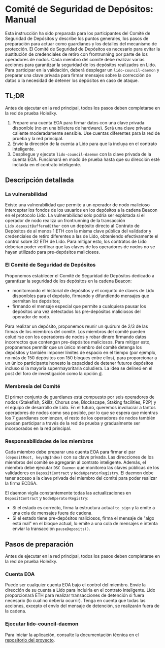 # Comité de Seguridad de Depósitos: Manual

Esta instrucción ha sido preparada para los participantes del Comité de Seguridad de Depósitos y describe los puntos generales, los pasos de preparación para actuar como guardianes y los detalles del mecanismo de protección. El Comité de Seguridad de Depósitos es necesario para evitar la sustitución de credenciales de retiro con frontrunning por parte de los operadores de nodos. Cada miembro del comité debe realizar varias acciones para garantizar la seguridad de los depósitos realizados en Lido. Para participar en la validación, deberá desplegar un `lido-council-daemon` y preparar una clave privada para firmar mensajes sobre la corrección de datos o la necesidad de detener los depósitos en caso de ataque.

## TL;DR

Antes de ejecutar en la red principal, todos los pasos deben completarse en la red de prueba Holešky.

1. Prepare una cuenta EOA para firmar datos con una clave privada disponible (no en una billetera de hardware). Será una clave privada caliente moderadamente sensible. Use cuentas diferentes para la red de prueba y la red principal.
2. Envíe la dirección de la cuenta a Lido para que la incluya en el contrato inteligente.
3. Despliegue y ejecute `lido-council-daemon` con la clave privada de la cuenta EOA. Funcionará en modo de prueba hasta que su dirección esté incluida en el contrato inteligente.

## Descripción detallada

### La vulnerabilidad

Existe una vulnerabilidad que permite a un operador de nodo malicioso interceptar los fondos de los usuarios en los depósitos a la cadena Beacon en el protocolo Lido. La vulnerabilidad solo podría ser explotada si el operador de nodo realiza un frontrunning de la transacción `Lido.depositBufferedEther` con un depósito directo al Contrato de Depósitos de al menos 1 ETH con la misma clave pública del validador y credenciales de retiro diferentes a las de Lido, obteniendo efectivamente el control sobre 32 ETH de Lido. Para mitigar esto, los contratos de Lido deberían poder verificar que las claves de los operadores de nodos no se hayan utilizado para pre-depósitos maliciosos.

### El Comité de Seguridad de Depósitos

Proponemos establecer el Comité de Seguridad de Depósitos dedicado a garantizar la seguridad de los depósitos en la cadena Beacon:

- monitoreando el historial de depósitos y el conjunto de claves de Lido disponibles para el depósito, firmando y difundiendo mensajes que permitan los depósitos;
- firmando el mensaje especial que permite a cualquiera pausar los depósitos una vez detectados los pre-depósitos maliciosos del operador de nodo.

Para realizar un depósito, proponemos reunir un quórum de 2/3 de las firmas de los miembros del comité. Los miembros del comité pueden coludirse con los operadores de nodos y robar dinero firmando datos incorrectos que contengan pre-depósitos maliciosos. Para mitigar esto, proponemos permitir que un único miembro del comité detenga los depósitos y también imponer límites de espacio en el tiempo (por ejemplo, no más de 150 depósitos con 150 bloques entre ellos), para proporcionar a un único participante honesto la capacidad de detener futuros depósitos incluso si la mayoría supermayoritaria coludiera. La idea se delineó en el post del foro de investigación como la opción [d](https://research.lido.fi/t/mitigations-for-deposit-front-running-vulnerability/1239#d-approving-deposit-contract-merkle-root-7).

### Membresía del Comité

El primer conjunto de guardianes está compuesto por seis operadores de nodos (Stakefish, Skillz, Chorus one, Blockscape, Staking facilities, P2P) y el equipo de desarrollo de Lido. En el futuro, queremos involucrar a tantos operadores de nodos como sea posible, por lo que se espera que mientras los 7 guardianes comienzan, el resto de los operadores de nodos también puedan participar a través de la red de prueba y gradualmente ser incorporados en la red principal.

### Responsabilidades de los miembros

Cada miembro debe preparar una cuenta EOA para firmar el par `(depositRoot, keysOpIndex)` con su clave privada. Las direcciones de los miembros del comité se agregarán al contrato inteligente. Además, el miembro debe ejecutar `DSC Daemon` que monitorea las claves públicas de los validadores en `DepositContract` y `NodeOperatorRegistry`. El daemon debe tener acceso a la clave privada del miembro del comité para poder realizar la firma ECDSA.

El daemon vigila constantemente todas las actualizaciones en `DepositContract` y `NodeOperatorRegistry`:

- Si el estado es correcto, firma la estructura actual `to_sign` y la emite a una cola de mensajes fuera de cadena.
- Si el estado tiene pre-depósitos maliciosos, firma el mensaje de "algo está mal" en el bloque actual, lo emite a una cola de mensajes e intenta enviar la transacción `pauseDeposits()`.

## Pasos de preparación

Antes de ejecutar en la red principal, todos los pasos deben completarse en la red de prueba Holešky.

### Cuenta EOA

Puede ser cualquier cuenta EOA bajo el control del miembro. Envíe la dirección de su cuenta a Lido para incluirla en el contrato inteligente. Lido proporcionará ETH para realizar transacciones de detención si fuera necesario (lo cual no debería ocurrir). Tenga en cuenta que todas las acciones, excepto el envío del mensaje de detención, se realizarán fuera de la cadena.

### Ejecutar lido-council-daemon

Para iniciar la aplicación, consulte la documentación técnica en el [repositorio del proyecto](https://github.com/lidofinance/lido-council-daemon#table-of-contents).
